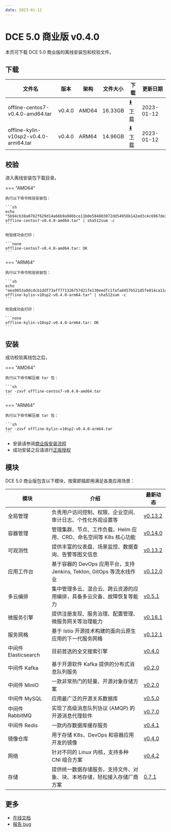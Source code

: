 ```yaml
---
date: 2023-01-12
---
```


# DCE 5.0 商业版 v0.4.0

本页可下载 DCE 5.0 商业版的离线安装包和校验文件。

## 下载

| 文件名                      | 版本    | 架构 | 文件大小 | 下载                                           | 更新日期   |
| ----------------------------- | ------- | -------- | ---------------------------------------------- | ---------- | ----------------------------- |
| offline-centos7-v0.4.0-amd64.tar | v0.4.0 | AMD64 | 16.33GB | [:arrow_down: 下载](https://qiniu-download-public.daocloud.io/DaoCloud_Enterprise/dce5/offline-centos7-v0.4.0-amd64.tar) | 2023-01-12 |
| offline-kylin-v10sp2-v0.4.0-arm64.tar | v0.4.0 | ARM64 | 14.96GB | [:arrow_down: 下载](https://qiniu-download-public.daocloud.io/DaoCloud_Enterprise/dce5/offline-kylin-v10sp2-v0.4.0-arm64.tar) | 2023-01-12 |

## 校验

进入离线安装包下载目录。

=== "AMD64"

    执行以下命令校验安装包：

    ```sh
    echo "5b94cb38a07b2f629d14a66b9a986bce11b0e584803072dd54956b142ed3c4c6967de337e4f8a27a726e94c20ad697ebaa080433fa062e9029b2f1983fa8b80d  offline-centos7-v0.4.0-amd64.tar" | sha512sum -c
    ```

    校验成功会打印：

    ```none
    offline-centos7-v0.4.0-amd64.tar: OK
    ```

=== "ARM64"

    执行以下命令校验安装包：

    ```sh
    echo "eea9853a8dcdcb1ddf73aff771326757d21fe130eedfc1fafa8457b521d5fe014ca11adbde48ff3d49c7d5af530c1e9fbdd8e18a9a190b77f09a277b8acc8ee4  offline-kylin-v10sp2-v0.4.0-arm64.tar" | sha512sum -c
    ```

    校验成功会打印：

    ```none
    offline-kylin-v10sp2-v0.4.0-arm64.tar: OK
    ```

## 安装

成功校验离线包之后，

=== "AMD64"

    执行以下命令解压缩 tar 包：

    ```sh
    tar -zxvf offline-centos7-v0.4.0-amd64.tar
    ```

=== "ARM64"

    执行以下命令解压缩 tar 包：

    ```sh
    tar -zxvf offline-kylin-v10sp2-v0.4.0-arm64.tar
    ```

- 安装请参阅[商业版安装流程](../../install/commercial/start-install.md)
- 成功安装之后请进行[正版授权](https://qingflow.com/f/e3291647)

## 模块

DCE 5.0 商业版包含以下模块，按需即插即用满足各类应用场景：

| 模块                 | 介绍                                                                     | 最新动态                                                      |
| -------------------- | ------------------------------------------------------------------------ | ------------------------------------------------------------- |
| 全局管理             | 负责用户访问控制、权限、企业空间、审计日志、个性化外观设置等             | [v0.13.2](../../ghippo/01ProductBrief/release-notes.md#v0132)    |
| 容器管理             | 管理集群、节点、工作负载、Helm 应用、CRD、命名空间等 K8s 核心功能        | [v0.14.0](../../kpanda/03ProductBrief/release-notes.md#v0140)    |
| 可观测性             | 提供丰富的仪表盘、场景监控、数据查询、告警等图文信息                     | [v0.13.2](../../insight/03ProductBrief/releasenote.md#v0132)     |
| 应用工作台           | 基于容器的 DevOps 应用平台，支持 Jenkins, Tekton, GitOps 等流水线作业    | [v0.12.0](../../amamba/01ProductBrief/release-notes.md#v0120)      |
| 多云编排             | 集中管理多云、混合云、跨云资源的应用编排，具备多云灾备、故障恢复等能力   | [v0.5.1](../../kairship/01product/release-notes.md#v051)         |
| 微服务引擎           | 提供注册发现、服务治理、配置管理、微服务网关等治理能力                   | [v0.16.1](../../skoala/intro/release-notes.md#v0161)             |
| 服务网格             | 基于 Istio 开源技术构建的面向云原生应用的下一代服务网格                  | [v0.12.1](../../mspider/01Intro/release-notes.md#v0121)          |
| 中间件 Elasticsearch | 目前首选的全文搜索引擎                                                   | [v0.4.0](../../middleware/elastic-search/release-notes.md#v040) |
| 中间件 Kafka         | 基于开源软件 Kafka 提供的分布式消息队列服务                              | [v0.2.0](../../middleware/kafka/release-notes.md#v020)          |
| 中间件 MinIO         | 一款非常热门的轻量、开源对象存储方案                                     | [v0.2.0](../../middleware/minio/release-notes.md#v020)          |
| 中间件 MySQL         | 应用最广泛的开源关系数据库                                               | [v0.5.0](../../middleware/mysql/release-notes.md#v050)           |
| 中间件 RabbitMQ      | 实现了高级消息队列协议 (AMQP) 的开源消息代理软件                         | [v0.7.0](../../middleware/rabbitmq/release-notes.md#v070)        |
| 中间件 Redis         | 一款内存数据库缓存服务                                                   | [v0.4.1](../../middleware/redis/release-notes.md#v041)           |
| 镜像仓库             | 用于存储 K8s、DevOps 和容器应用开发的镜像                                | [v0.4.0](../../release/rn5.0.md)                            |
| 网络                 | 针对不同的 Linux 内核，支持多种 CNI 组合方案                             | [v0.4.2](../../release/rn5.0.md)                            |
| 存储                 | 提供统一数据存储服务，支持文件、对象、块、本地存储，轻松接入存储厂商方案 | [0.7.1](../../release/rn5.0.md)                            |

## 更多

- [在线文档](https://docs.daocloud.io/dce/what-is-dce/)
- [报告 bug](https://github.com/DaoCloud/DaoCloud-docs/issues)
